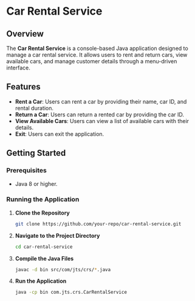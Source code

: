 # Car Rental Service

## Overview

The **Car Rental Service** is a console-based Java application designed to manage a car rental service. It allows users to rent and return cars, view available cars, and manage customer details through a menu-driven interface.

## Features

- **Rent a Car**: Users can rent a car by providing their name, car ID, and rental duration.
- **Return a Car**: Users can return a rented car by providing the car ID.
- **View Available Cars**: Users can view a list of available cars with their details.
- **Exit**: Users can exit the application.

## Getting Started

### Prerequisites

- Java 8 or higher.

### Running the Application

1. **Clone the Repository**

   ```bash
   git clone https://github.com/your-repo/car-rental-service.git

2. **Navigate to the Project Directory**
    ```bash
    cd car-rental-service


3. **Compile the Java Files**
     ```bash
   javac -d bin src/com/jts/crs/*.java

4. **Run the Application**
     ```bash
   java -cp bin com.jts.crs.CarRentalService
